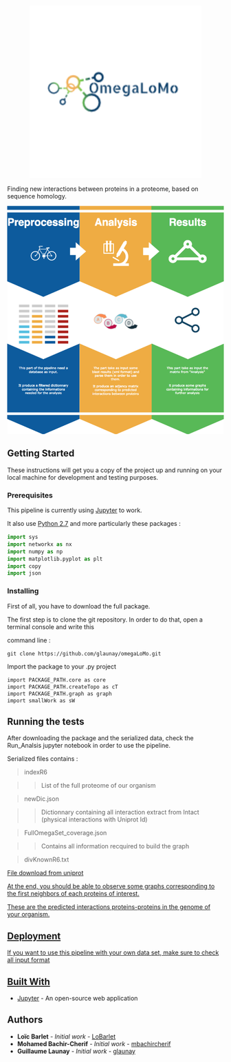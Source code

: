 <p align="center"><img src="./pictures/logomegalomo.png" alt="Drawing" style="width: 400px;"/></p>

Finding new interactions between proteins in a proteome, based on sequence homology.

<img src="./pictures/FullPipeline.png" alt="Drawing" style="width: 1000px;"/>

## Getting Started

These instructions will get you a copy of the project up and running on your local machine for development and testing purposes. 

### Prerequisites


This pipeline is currently using [Jupyter](http://jupyter.org/) to work.

It also use [Python 2.7](https://www.python.org/download/releases/2.7/) and more particularly these packages :


```python
import sys
import networkx as nx
import numpy as np
import matplotlib.pyplot as plt
import copy
import json
```


### Installing

First of all, you have to download the full package.

The first step is to clone the git repository. In order to do that, open a terminal console and write this

command line :

```
git clone https://github.com/glaunay/omegaLoMo.git 
```

Import the package to your .py project

```
import PACKAGE_PATH.core as core
import PACKAGE_PATH.createTopo as cT
import PACKAGE_PATH.graph as graph
import smallWork as sW
```






## Running the tests

After downloading the package and the serialized data, check the Run_Analsis jupyter notebook in order to use the pipeline.

Serialized files contains :

>indexR6

>>List of the full proteome of our organism

>newDic.json

>>Dictionnary containing all interaction extract from Intact (physical interactions with Uniprot Id)

>FullOmegaSet_coverage.json

>>Contains all information recquired to build the graph

>divKnownR6.txt

<div><a href=http://www.uniprot.org/uniprot/?query=taxonomy:%22Streptococcus%20pneumoniae%20(strain%20ATCC%20BAA-255%20/%20R6)%20[171101]%22+go:51301> File download from uniprot </div>



At the end, you should be able to observe some graphs corresponding to the first neighbors of each proteins of interest.

These are the predicted interactions proteins-proteins in the genome of your organism.


## Deployment

If you want to use this pipeline with your own data set, make sure to check all input format


## Built With

* [Jupyter](http://jupyter.org/) - An open-source web application



## Authors

* **Loïc Barlet** - *Initial work* - [LoBarlet](https://github.com/LoBarlet)
* **Mohamed Bachir-Cherif** - *Initial work* - [mbachircherif](https://github.com/mbachircherif)
* **Guillaume Launay** - *Initial work* - [glaunay](https://github.com/glaunay)



